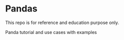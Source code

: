 # Pandas 


This repo is for reference and education purpose only. 

Panda tutorial and use cases with examples 
